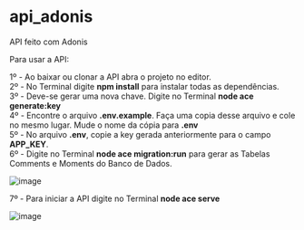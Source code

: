 # api_adonis
API feito com Adonis

Para usar a API:

1º - Ao baixar ou clonar a API abra o projeto no editor.<br>
2º - No Terminal digite **npm install** para instalar todas as dependências.<br>
3º - Deve-se gerar uma nova chave. Digite no Terminal **node ace generate:key**<br>
4º - Encontre o arquivo **.env.example**. Faça uma copia desse arquivo e cole no mesmo lugar. Mude o nome da cópia para **.env**<br>
5º - No arquivo **.env**, copie a key gerada anteriormente para o campo **APP_KEY**.<br>
6º - Digite no Terminal **node ace migration:run** para gerar as Tabelas Comments e Moments do Banco de Dados.

![image](https://user-images.githubusercontent.com/91435382/180922203-bacad561-d27b-40dd-95e4-c1b108392b43.png)

7º - Para iniciar a API digite no Terminal **node ace serve**

![image](https://user-images.githubusercontent.com/91435382/180921702-a7289607-f04f-46e7-b280-4a2b6fa47dc5.png)


